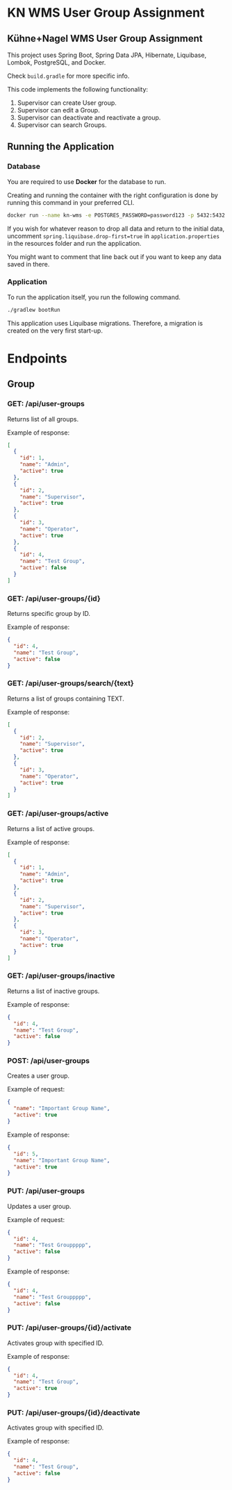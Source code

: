 # KN WMS User Group Assignment

## Kühne+Nagel WMS User Group Assignment

This project uses Spring Boot, Spring Data JPA, Hibernate, Liquibase, Lombok, PostgreSQL, and Docker.

Check `build.gradle` for more specific info.

This code implements the following functionality:

1. Supervisor can create User group.
2. Supervisor can edit a Group.
3. Supervisor can deactivate and reactivate a group.
4. Supervisor can search Groups.

## Running the Application

### Database

You are required to use **Docker** for the database to run.

Creating and running the container with the right configuration is done by running this command in your preferred CLI.

```bash
docker run --name kn-wms -e POSTGRES_PASSWORD=password123 -p 5432:5432 -d postgres
```

If you wish for whatever reason to drop all data and return to the initial data,
uncomment `spring.liquibase.drop-first=true` in `application.properties` in the resources folder and run the
application.

You might want to comment that line back out if you want to keep any data saved in there.

### Application

To run the application itself, you run the following command.

```bash
./gradlew bootRun
```

This application uses Liquibase migrations. Therefore, a migration is created on the very first start-up.

# Endpoints

## Group

### GET: /api/user-groups

Returns list of all groups.

Example of response:

```json
[
  {
    "id": 1,
    "name": "Admin",
    "active": true
  },
  {
    "id": 2,
    "name": "Supervisor",
    "active": true
  },
  {
    "id": 3,
    "name": "Operator",
    "active": true
  },
  {
    "id": 4,
    "name": "Test Group",
    "active": false
  }
]
```

### GET: /api/user-groups/{id}

Returns specific group by ID.

Example of response:

```json
{
  "id": 4,
  "name": "Test Group",
  "active": false
}
```

### GET: /api/user-groups/search/{text}

Returns a list of groups containing TEXT.

Example of response:

```json
[
  {
    "id": 2,
    "name": "Supervisor",
    "active": true
  },
  {
    "id": 3,
    "name": "Operator",
    "active": true
  }
]
```

### GET: /api/user-groups/active

Returns a list of active groups.

Example of response:

```json
[
  {
    "id": 1,
    "name": "Admin",
    "active": true
  },
  {
    "id": 2,
    "name": "Supervisor",
    "active": true
  },
  {
    "id": 3,
    "name": "Operator",
    "active": true
  }
]
```

### GET: /api/user-groups/inactive

Returns a list of inactive groups.

Example of response:

```json
{
  "id": 4,
  "name": "Test Group",
  "active": false
}
```

### POST: /api/user-groups

Creates a user group.

Example of request:

```json
{
  "name": "Important Group Name",
  "active": true
}
```

Example of response:

```json
{
  "id": 5,
  "name": "Important Group Name",
  "active": true
}
```

### PUT: /api/user-groups

Updates a user group.

Example of request:

```json
{
  "id": 4,
  "name": "Test Grouppppp",
  "active": false
}
```

Example of response:

```json
{
  "id": 4,
  "name": "Test Grouppppp",
  "active": false
}
```

### PUT: /api/user-groups/{id}/activate

Activates group with specified ID.

Example of response:

```json
{
  "id": 4,
  "name": "Test Group",
  "active": true
}
```

### PUT: /api/user-groups/{id}/deactivate

Activates group with specified ID.

Example of response:

```json
{
  "id": 4,
  "name": "Test Group",
  "active": false
}
```